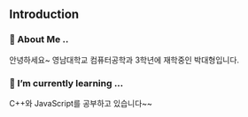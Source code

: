 ## Introduction

### 💬 About Me ..  
안녕하세요~ 영남대학교 컴퓨터공학과 3학년에 재학중인 박대형입니다.  

### 🌱 I’m currently learning ...  
C++와 JavaScript를 공부하고 있습니다~~

<!--
**d4eh0/d4eh0** is a ✨ _special_ ✨ repository because its `README.md` (this file) appears on your GitHub profile.

Here are some ideas to get you started:

- 🔭 I’m currently working on ...
- 🌱 I’m currently learning ...
- 👯 I’m looking to collaborate on ...
- 🤔 I’m looking for help with ...
- 💬 Ask me about ...
- 📫 How to reach me: ...
- 😄 Pronouns: ...
- ⚡ Fun fact: ...
-->
